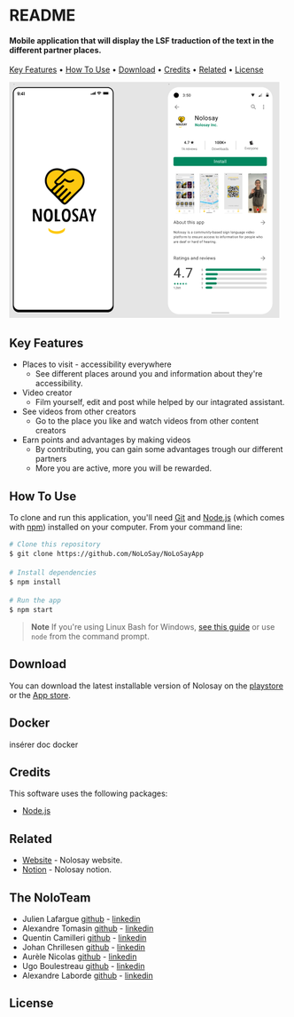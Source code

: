 # README

#### Mobile application that will display the LSF traduction of the text in the different partner places.

[Key Features](./#key-features) • [How To Use](./#how-to-use) • [Download](./#download) • [Credits](./#credits) • [Related](./#related) • [License](./#license)

![](.gitbook/assets/NolsayAppTemplate.png)

## Key Features

* Places to visit - accessibility everywhere
  * See different places around you and information about they're accessibility.
* Video creator
  * Film yourself, edit and post while helped by our intagrated assistant.
* See videos from other creators
  * Go to the place you like and watch videos from other content creators
* Earn points and advantages by making videos
  * By contributing, you can gain some advantages trough our different partners
  * More you are active, more you will be rewarded.

## How To Use

To clone and run this application, you'll need [Git](https://git-scm.com) and [Node.js](https://nodejs.org/en/download/) (which comes with [npm](http://npmjs.com)) installed on your computer. From your command line:

```bash
# Clone this repository
$ git clone https://github.com/NoLoSay/NoLoSayApp

# Install dependencies
$ npm install

# Run the app
$ npm start
```

> **Note** If you're using Linux Bash for Windows, [see this guide](https://www.howtogeek.com/261575/how-to-run-graphical-linux-desktop-applications-from-windows-10s-bash-shell/) or use `node` from the command prompt.

## Download

You can download the latest installable version of Nolosay on the [playstore](https://play.google.com/store/) or the [App store](https://www.apple.com/fr/app-store/).

## Docker

insérer doc docker

## Credits

This software uses the following packages:

* [Node.js](https://nodejs.org/)

## Related

* [Website](./) - Nolosay website.
* [Notion](./) - Nolosay notion.

## The NoloTeam

* Julien Lafargue [github](https://github.com/julienlafargue) - [linkedin](./)
* Alexandre Tomasin [github](https://github.com/Kubirt) - [linkedin](./)
* Quentin Camilleri [github](https://github.com/ZQUEMA) - [linkedin](./)
* Johan Chrillesen [github](https://github.com/JohanCDev) - [linkedin](./)
* Aurèle Nicolas [github](https://github.com/aurelenc) - [linkedin](./)
* Ugo Boulestreau [github](https://github.com/UgoBoulestreau) - [linkedin](./)
* Alexandre Laborde [github](https://github.com/alaborde29) - [linkedin](./)

## License
